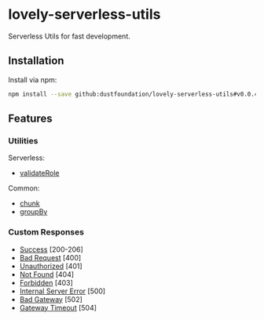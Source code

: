 # lovely-serverless-utils

Serverless Utils for fast development.

## Installation

Install via npm:

```sh
npm install --save github:dustfoundation/lovely-serverless-utils#v0.0.4
```

## Features

### Utilities

Serverless:
* [validateRole](https://github.com/DustFoundation/lovely-serverless-utils/blob/main/src/functions/serverless/validateRole.ts)

Common:
* [chunk](https://github.com/DustFoundation/lovely-serverless-utils/blob/main/src/functions/common/chunk.ts)
* [groupBy](https://github.com/DustFoundation/lovely-serverless-utils/blob/main/src/functions/common/groupBy.ts)

### Custom Responses

* [Success](https://github.com/DustFoundation/lovely-serverless-utils/blob/main/src/responses/success.ts) [200-206]
* [Bad Request](https://github.com/DustFoundation/lovely-serverless-utils/blob/main/src/responses/bad-request.ts) [400]
* [Unauthorized](https://github.com/DustFoundation/lovely-serverless-utils/blob/main/src/responses/unauthorized.ts) [401]
* [Not Found](https://github.com/DustFoundation/lovely-serverless-utils/blob/main/src/responses/not-found.ts) [404]
* [Forbidden](https://github.com/DustFoundation/lovely-serverless-utils/blob/main/src/responses/forbidden.ts) [403]
* [Internal Server Error](https://github.com/DustFoundation/lovely-serverless-utils/blob/main/src/responses/internal-server-error.ts) [500]
* [Bad Gateway](https://github.com/DustFoundation/lovely-serverless-utils/blob/main/src/responses/bad-gateway.ts) [502]
* [Gateway Timeout](https://github.com/DustFoundation/lovely-serverless-utils/blob/main/src/responses/gateway-timeout.ts) [504]
